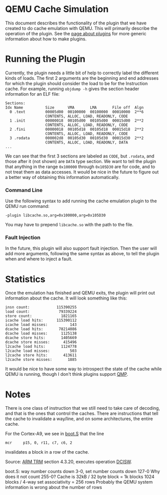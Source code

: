 # QEMU Cache Simulation

This document describes the functionality of the plugin that we have created to do cache emulation with QEMU.  This will primarily describe the operation of the plugin.  See the [page about plugins](plugins.md) for more generic information about how to make plugins.


# Running the Plugin

Currently, the plugin needs a little bit of help to correctly label the different kinds of loads.  The first 2 arguments are the beginning and end addresses for which the plugin should consider the load to be for the Instruction cache.  For example, running `objdump -h` gives the section header information for an ELF file:
```
Sections:
Idx Name          Size      VMA       LMA       File off  Algn
  0 .text         00005d00  00100000  00100000  00010000  2**6
                  CONTENTS, ALLOC, LOAD, READONLY, CODE
  1 .init         00000018  00105d00  00105d00  00015d00  2**2
                  CONTENTS, ALLOC, LOAD, READONLY, CODE
  2 .fini         00000018  00105d18  00105d18  00015d18  2**2
                  CONTENTS, ALLOC, LOAD, READONLY, CODE
  3 .rodata       000002d8  00105d30  00105d30  00015d30  2**2
                  CONTENTS, ALLOC, LOAD, READONLY, DATA
...
```
We can see that the first 3 sections are labeled as `CODE`, but `.rodata`, and those after it (not shown) are `DATA` type section.  We want to tell the plugin that anything in the range `0x100000` through `0x105D30` are for code, and to not treat them as data accesses.  It would be nice in the future to figure out a better way of obtaining this information automatically.

### Command Line

Use the following syntax to add running the cache emulation plugin to the QEMU run command:
```
-plugin libcache.so,arg=0x100000,arg=0x105D30
```
You may have to prepend `libcache.so` with the path to the file.

### Fault Injection

In the future, this plugin will also support fault injection.  Then the user will add more arguments, following the same syntax as above, to tell the plugin when and where to inject a fault.


# Statistics

Once the emulation has finished and QEMU exits, the plugin will print out information about the cache.  It will look something like this:
```
insn count:            115390255
load count:             79339224
store count:             1821165
icache load hits:      115390112
icache load misses:          143
dcache load hits:       78214086
dcache load misses:      1125138
dcache store hits:       1405669
dcache store misses:      415496
l2cache load hits:       1124778
l2cache load misses:         503
l2cache store hits:       413611
l2cache store misses:       1885
```

It would be nice to have some way to introspect the state of the cache while QEMU is running, though I don't think plugins support [QMP](https://wiki.qemu.org/Documentation/QMP).


# Notes

There is one class of instruction that we still need to take care of decoding, and that is the ones that control the caches.  There are instructions that tell the cache to invalidate a way/line, and on some architectures, the entire cache.

For the Cortex-A9, we see in [boot.S](https://github.com/Xilinx/embeddedsw/blob/master/lib/bsp/standalone/src/arm/cortexa9/gcc/boot.S#L469) that the line
```
mcr     p15, 0, r11, c7, c6, 2
```
invalidates a block in a row of the cache.

Source: [ARM TRM](http://infocenter.arm.com/help/topic/com.arm.doc.ddi0388f/DDI0388F_cortex_a9_r2p2_trm.pdf) section 4.3.20, executes operation [DCISW](https://developer.arm.com/docs/ddi0595/b/aarch32-system-instructions/dcisw).


boot.S:
way number counts down 3-0, set number counts down 127-0
Why does it not count 255-0?
Cache is 32kB / 32 byte block = 1k blocks
1024 blocks / 4-way set associativity = 256 rows
Probably the QEMU system information is wrong about the number of rows
